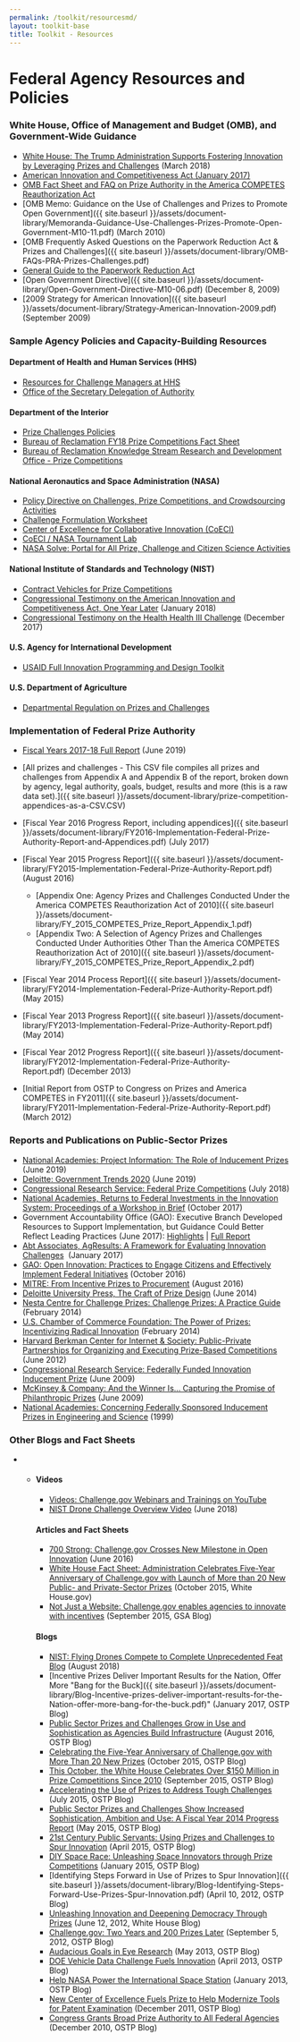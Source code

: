 ```yaml
---
permalink: /toolkit/resourcesmd/
layout: toolkit-base
title: Toolkit - Resources
---
```



Federal Agency Resources and Policies
=====================================

### White House, Office of Management and Budget (OMB), and Government-Wide Guidance

*   [White House: The Trump Administration Supports Fostering Innovation by Leveraging Prizes and Challenges](https://www.whitehouse.gov/articles/trump-administration-supports-fostering-innovation-leveraging-prizes-challenges/) (March 2018)
*   [American Innovation and Competitiveness Act (January 2017)](https://www.congress.gov/bill/114th-congress/senate-bill/3084/text)
*   [OMB Fact Sheet and FAQ on Prize Authority in the America COMPETES Reauthorization Act](https://www.whitehouse.gov/sites/whitehouse.gov/files/omb/assets/egov_docs/prize_authority_in_the_america_competes_reauthorization_act.pdf)
*   [OMB Memo: Guidance on the Use of Challenges and Prizes to Promote Open Government]({{ site.baseurl }}/assets/document-library/Memoranda-Guidance-Use-Challenges-Prizes-Promote-Open-Government-M10-11.pdf) (March 2010)
*   [OMB Frequently Asked Questions on the Paperwork Reduction Act & Prizes and Challenges]({{ site.baseurl }}/assets/document-library/OMB-FAQs-PRA-Prizes-Challenges.pdf)
*   [General Guide to the Paperwork Reduction Act](https://pra.digital.gov/)
*   [Open Government Directive]({{ site.baseurl }}/assets/document-library/Open-Government-Directive-M10-06.pdf) (December 8, 2009)
*   [2009 Strategy for American Innovation]({{ site.baseurl }}/assets/document-library/Strategy-American-Innovation-2009.pdf) (September 2009)

### Sample Agency Policies and Capacity-Building Resources

#### Department of Health and Human Services (HHS)

*   [Resources for Challenge Managers at HHS](http://www.hhs.gov/idealab/competes/)
*   [Office of the Secretary Delegation of Authority](https://www.gpo.gov/fdsys/pkg/FR-2011-05-04/pdf/2011-10847.pdf)

#### Department of the Interior

*   [Prize Challenges Policies](https://www.doi.gov/prizes/policies)
*   [Bureau of Reclamation FY18 Prize Competitions Fact Sheet](https://www.usbr.gov/research/challenges/docs/FY18.pdf)
*   [Bureau of Reclamation Knowledge Stream Research and Development Office - Prize Competitions](https://www.usbr.gov/research/docs/ks/ks-2019-04.pdf)

#### National Aeronautics and Space Administration (NASA)

*   [Policy Directive on Challenges, Prize Competitions, and Crowdsourcing Activities](http://nodis3.gsfc.nasa.gov/displayDir.cfm?t=NPD&c=1090&s=1)
*   [Challenge Formulation Worksheet](https://www.nasa.gov/sites/default/files/atoms/files/challengeproject_formulation_worksheet.pdf)
*   [Center of Excellence for Collaborative Innovation (CoECI)](https://www.nasa.gov/offices/COECI/index.html)
*   [CoECI / NASA Tournament Lab](https://www.nasa.gov/coeci/ntl)
*   [NASA Solve: Portal for All Prize, Challenge and Citizen Science Activities](https://www.nasa.gov/solve)

#### National Institute of Standards and Technology (NIST)

*   [Contract Vehicles for Prize Competitions](https://www.nist.gov/ctl/pscr/contract-vehicles-prize-challenges)
*   [Congressional Testimony on the American Innovation and Competitiveness Act, One Year Later](https://www.nist.gov/speech-testimony/one-year-later-american-innovation-and-competitiveness-act) (January 2018)
*   [Congressional Testimony on the Health Health III Challenge](https://www.nist.gov/speech-testimony/head-health-challenge-preventing-head-trauma-football-field-shop-floor-battlefield) (December 2017)

#### U.S. Agency for International Development

*   [USAID Full Innovation Programming and Design Toolkit](https://www.globalinnovationexchange.org/resources/usaid-full-innovation-programming-and-design-toolkit)

#### U.S. Department of Agriculture

*   [Departmental Regulation on Prizes and Challenges](https://www.ocio.usda.gov/document/departmental-regulation-2405-001)

### Implementation of Federal Prize Authority

*   [Fiscal Years 2017-18 Full Report](https://www.whitehouse.gov/wp-content/uploads/2019/06/Federal-Prize-and-Citizen-Science-Implementation-FY17-18-Report-June-2019.pdf) (June 2019)

*   [All prizes and challenges - This CSV file compiles all prizes and challenges from Appendix A and Appendix B of the report, broken down by agency, legal authority, goals, budget, results and more (this is a raw data set).]({{ site.baseurl }}/assets/document-library/prize-competition-appendices-as-a-CSV.CSV)

*   [Fiscal Year 2016 Progress Report, including appendices]({{ site.baseurl }}/assets/document-library/FY2016-Implementation-Federal-Prize-Authority-Report-and-Appendices.pdf) (July 2017)
*   [Fiscal Year 2015 Progress Report]({{ site.baseurl }}/assets/document-library/FY2015-Implementation-Federal-Prize-Authority-Report.pdf) (August 2016)
    *   [Appendix One: Agency Prizes and Challenges Conducted Under the America COMPETES Reauthorization Act of 2010]({{ site.baseurl }}/assets/document-library/FY_2015_COMPETES_Prize_Report_Appendix_1.pdf)
    *   [Appendix Two: A Selection of Agency Prizes and Challenges Conducted Under Authorities Other Than the America COMPETES Reauthorization Act of 2010]({{ site.baseurl }}/assets/document-library/FY_2015_COMPETES_Prize_Report_Appendix_2.pdf)
*   [Fiscal Year 2014 Process Report]({{ site.baseurl }}/assets/document-library/FY2014-Implementation-Federal-Prize-Authority-Report.pdf) (May 2015)
*   [Fiscal Year 2013 Progress Report]({{ site.baseurl }}/assets/document-library/FY2013-Implementation-Federal-Prize-Authority-Report.pdf) (May 2014)
*   [Fiscal Year 2012 Progress Report]({{ site.baseurl }}/assets/document-library/FY2012-Implementation-Federal-Prize-Authority-Report.pdf) (December 2013)
*   [Initial Report from OSTP to Congress on Prizes and America COMPETES in FY2011]({{ site.baseurl }}/assets/document-library/FY2011-Implementation-Federal-Prize-Authority-Report.pdf) (March 2012)

### Reports and Publications on Public-Sector Prizes

*   [National Academies: Project Information: The Role of Inducement Prizes](https://www8.nationalacademies.org/pa/projectview.aspx?key=51203) (June 2019)
*   [Deloitte: Government Trends 2020](https://www2.deloitte.com/insights/us/en/industry/public-sector/government-trends.html) (June 2019)
*   [Congressional Research Service: Federal Prize Competitions](https://fas.org/sgp/crs/misc/R45271.pdf) (July 2018)
*   [National Academies, Returns to Federal Investments in the Innovation System: Proceedings of a Workshop in Brief](https://www.nap.edu/read/24905/chapter/1) (October 2017)
*   Government Accountability Office (GAO): Executive Branch Developed Resources to Support Implementation, but Guidance Could Better Reflect Leading Practices (June 2017): [Highlights](http://www.gao.gov/assets/690/685162.pdf) | [Full Report](http://www.gao.gov/assets/690/685161.pdf)
*   [Abt Associates, AgResults: A Framework for Evaluating Innovation Challenges](http://www.abtassociates.com/Reports/2017/AgResults-A-Framework-for-Evaluating-Innovation-Ch.aspx)  (January 2017)
*   [GAO: Open Innovation: Practices to Engage Citizens and Effectively Implement Federal Initiatives](http://www.gao.gov/products/GAO-17-14) (October 2016)
*   [MITRE: From Incentive Prizes to Procurement](https://www.mitre.org/publications/technical-papers/from-incentive-prize-and-challenge-competitions-to-procurement) (August 2016)
*   [Deloitte University Press, The Craft of Prize Design](http://dupress.com/articles/the-craft-of-incentive-prize-design/) (June 2014)
*   [Nesta Centre for Challenge Prizes: Challenge Prizes: A Practice Guide](http://www.nesta.org.uk/blog/how-run-challenge-prize) (February 2014)
*   [U.S. Chamber of Commerce Foundation: The Power of Prizes: Incentivizing Radical Innovation](http://emerging.uschamber.com/library/2014/02/power-prizes-incentivizing-radical-innovation) (February 2014)
*   [Harvard Berkman Center for Internet & Society: Public-Private Partnerships for Organizing and Executing Prize-Based Competitions](http://cyber.law.harvard.edu/publications/2012/public_private_partnerships_for_organizing_and_executing_prize-based_competitions) (June 2012)
*   [Congressional Research Service: Federally Funded Innovation Inducement Prize](https://www.esd.whs.mil/Portals/54/Documents/FOID/Reading%20Room/DARPA/15-F-0059_CRS_FOR_CONGRESS.FEDERALLY_FUNDED_INNOV_INDUCMNT_PRZS.pdf) (June 2009)
*   [McKinsey & Company: And the Winner Is… Capturing the Promise of Philanthropic Prizes](http://www.mckinseyonsociety.com/downloads/reports/Social-Innovation/And_the_winner_is.pdf) (June 2009)
*   [National Academies: Concerning Federally Sponsored Inducement Prizes in Engineering and Science](https://www.nap.edu/catalog/9724/concerning-federally-sponsored-inducement-prizes-in-engineering-and-science) (1999)

### Other Blogs and Fact Sheets

*   *   #### Videos
        
        *   [Videos: Challenge.gov Webinars and Trainings on YouTube](https://www.youtube.com/playlist?list=PLd9b-GuOJ3nFeJeAHAn3Z5opohjxIw8OC)
        *   [NIST Drone Challenge Overview Video](https://www.nist.gov/video/nist-drone-challenge) (June 2018)
        
        #### Articles and Fact Sheets
        
        *   [700 Strong: Challenge.gov Crosses New Milestone in Open Innovation](https://digital.gov/2016/06/15/700-strong-challenge-gov-crosses-new-milestone-in-open-innovation/) (June 2016)
        *   [White House Fact Sheet: Administration Celebrates Five-Year Anniversary of Challenge.gov with Launch of More than 20 New Public- and Private-Sector Prizes](https://obamawhitehouse.archives.gov/the-press-office/2015/10/07/fact-sheet-administration-celebrates-five-year-anniversary-challengegov) (October 2015, White House.gov)
        *   [Not Just a Website: Challenge.gov enables agencies to innovate with incentives](http://www.digitalgov.gov/2015/09/10/not-just-a-website-challenge-gov-enables-agencies-to-innovate-with-incentives/) (September 2015, GSA Blog)
        
        #### Blogs
        
        *   [NIST: Flying Drones Compete to Complete Unprecedented Feat Blog](https://www.nist.gov/blogs/taking-measure/flying-drones-compete-complete-unprecedented-feat) (August 2018)
        *   [Incentive Prizes Deliver Important Results for the Nation, Offer More "Bang for the Buck]({{ site.baseurl }}/assets/document-library/Blog-Incentive-prizes-deliver-important-results-for-the-Nation-offer-more-bang-for-the-buck.pdf)" (January 2017, OSTP Blog)
        *   [Public Sector Prizes and Challenges Grow in Use and Sophistication as Agencies Build Infrastructure](https://obamawhitehouse.archives.gov/blog/2016/08/10/public-sector-prizes-and-challenges-continue-grow-use-and-sophistication) (August 2016, OSTP Blog)
        *   [Celebrating the Five-Year Anniversary of Challenge.gov with More Than 20 New Prizes](https://obamawhitehouse.archives.gov/blog/2015/10/06/celebrating-five-year-anniversary-challengegov-more-20-new-prizes) (October 2015, OSTP Blog)
        *   [This October, the White House Celebrates Over $150 Million in Prize Competitions Since 2010](https://obamawhitehouse.archives.gov/blog/2015/09/21/october-white-house-celebrates-over-150-million-prize-competitions-2010) (September 2015, OSTP Blog)
        *   [Accelerating the Use of Prizes to Address Tough Challenges](https://obamawhitehouse.archives.gov/blog/2015/07/17/accelerating-use-prizes-address-tough-challenges) (July 2015, OSTP Blog)
        *   [Public Sector Prizes and Challenges Show Increased Sophistication, Ambition and Use: A Fiscal Year 2014 Progress Report](https://obamawhitehouse.archives.gov/blog/2015/05/08/public-sector-prizes-and-challenges-show-increased-sophistication-ambition-and-use-f) (May 2015, OSTP Blog)
        *   [21st Century Public Servants: Using Prizes and Challenges to Spur Innovation](https://obamawhitehouse.archives.gov/blog/2015/04/17/21st-century-public-servants-using-prizes-and-challenges-spur-innovation) (April 2015, OSTP Blog)
        *   [DIY Space Race: Unleashing Space Innovators through Prize Competitions](https://obamawhitehouse.archives.gov/blog/2015/01/29/diy-space-race-unleashing-space-innovators-through-prize-competitions) (January 2015, OSTP Blog)
        *   [Identifying Steps Forward in Use of Prizes to Spur Innovation]({{ site.baseurl }}/assets/document-library/Blog-Identifying-Steps-Forward-Use-Prizes-Spur-Innovation.pdf) (April 10, 2012, OSTP Blog)
        *   [Unleashing Innovation and Deepening Democracy Through Prizes](https://obamawhitehouse.archives.gov/blog/2012/06/12/unleashing-innovation-deepening-democracy-through-prizes) (June 12, 2012, White House Blog)
        *   [Challenge.gov: Two Years and 200 Prizes Later](https://obamawhitehouse.archives.gov/blog/2012/09/05/challengegov-two-years-and-200-prizes-later) (September 5, 2012, OSTP Blog)
        *   [Audacious Goals in Eye Research](https://obamawhitehouse.archives.gov/blog/2013/05/15/audacious-goals-eye-research) (May 2013, OSTP Blog)
        *   [DOE Vehicle Data Challenge Fuels Innovation](https://obamawhitehouse.archives.gov/blog/2013/04/11/doe-vehicle-data-challenge-fuels-innovation) (April 2013, OSTP Blog)
        *   [Help NASA Power the International Space Station](https://obamawhitehouse.archives.gov/blog/2013/01/25/help-nasa-power-international-space-station) (January 2013, OSTP Blog)
        *   [New Center of Excellence Fuels Prize to Help Modernize Tools for Patent Examination](https://obamawhitehouse.archives.gov/blog/2011/12/16/new-center-excellence-fuels-prize-help-modernize-tools-patent-examination) (December 2011, OSTP Blog)
        *   [Congress Grants Broad Prize Authority to All Federal Agencies](https://obamawhitehouse.archives.gov/blog/2010/12/21/congress-grants-broad-prize-authority-all-federal-agencies) (December 2010, OSTP Blog)